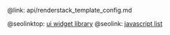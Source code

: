 @link: api/renderstack_template_config.md

@seolinktop: [ui widget library](https://webix.com)
@seolink: [javascript list](https://webix.com/widget/list/)